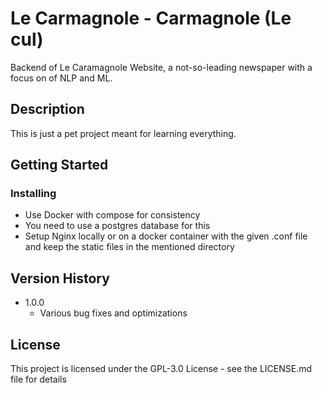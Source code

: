 # Le Carmagnole - Carmagnole (Le cul)

Backend of Le Caramagnole Website, a not-so-leading newspaper with a focus on of NLP and ML.

## Description

This is just a pet project meant for learning everything.

## Getting Started

### Installing

* Use Docker with compose for consistency
* You need to use a postgres database for this
* Setup Nginx locally or on a docker container with the given .conf file and keep the static files in the mentioned directory  

## Version History

* 1.0.0
    * Various bug fixes and optimizations


## License

This project is licensed under the GPL-3.0 License - see the LICENSE.md file for details
